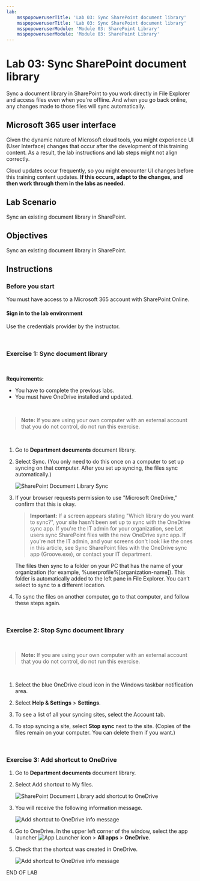 ```yaml
---
lab:
    msspopoweruserTitle: 'Lab 03: Sync SharePoint document library'
    msspopoweruserTitle: 'Lab 03: Sync SharePoint document library'
    msspopoweruserModule: 'Module 03: SharePoint Library'
    msspopoweruserModule: 'Module 03: SharePoint Library'
---
```



# Lab 03: Sync SharePoint document library

Sync a document library in SharePoint to you work directly in File Explorer and access files even when you're offline. And when you go back online, any changes made to those files will sync automatically.

## Microsoft 365 user interface

Given the dynamic nature of Microsoft cloud tools, you might experience UI (User Interface) changes that occur after the development of this training content. As a result, the lab instructions and lab steps might not align correctly.

Cloud updates occur frequently, so you might encounter UI changes before this training content updates. **If this occurs, adapt to the changes, and then work through them in the labs as needed.**


## Lab Scenario 

Sync an existing document library in SharePoint.


## Objectives

Sync an existing document library in SharePoint.

## Instructions

### Before you start

You must have access to a Microsoft 365 account with SharePoint Online.

#### Sign in to the lab environment

Use the credentials provider by the instructor.

<br/>


### Exercise 1: Sync document library

<br/>

**Requirements:** 
 - You have to complete the previous labs.
 - You must have OneDrive installed and updated.

<br/>

> **Note:** If you are using your own computer with an external account that you do not control, do not run this exercise.

<br/>

1. Go to **Department documents** document library.

1. Select Sync. (You only need to do this once on a computer to set up syncing on that computer. After you set up syncing, the files sync automatically.)

    ![SharePoint Document Library Sync](https://www.rramoscabral.com/training/assets/MSSharePoint/DocumentLibrarySync.png)

1. If your browser requests permission to use "Microsoft OneDrive," confirm that this is okay.

    > **Important:** If a screen appears stating "Which library do you want to sync?", your site hasn't been set up to sync with the OneDrive sync app. If you're the IT admin for your organization, see Let users sync SharePoint files with the new OneDrive sync app. If you're not the IT admin, and your screens don't look like the ones in this article, see Sync SharePoint files with the OneDrive sync app (Groove.exe), or contact your IT department.


    The files then sync to a folder on your PC that has the name of your organization (for example, %userprofile%\[organization-name]). This folder is automatically added to the left pane in File Explorer. You can’t select to sync to a different location.

1. To sync the files on another computer, go to that computer, and follow these steps again.

<br/>

### Exercise 2: Stop Sync document library

<br/>

> **Note:** If you are using your own computer with an external account that you do not control, do not run this exercise.

<br/>


1. Select the blue OneDrive cloud icon in the Windows taskbar notification area.

1. Select **Help & Settings** > **Settings**.

1. To see a list of all your syncing sites, select the Account tab.

1. To stop syncing a site, select **Stop sync** next to the site. (Copies of the files remain on your computer. You can delete them if you want.)


<br/>

### Exercise 3: Add shortcut to OneDrive


1. Go to **Department documents** document library.

1. Select Add shortcut to My files.

    ![SharePoint Document Library add shortcut to OneDrive](https://www.rramoscabral.com/training/assets/MSSharePoint/DocumentLibraryAddShortcuToOneDrive.png)


1. You will receive the following information message.

    ![Add shortcut to OneDrive info message](https://www.rramoscabral.com/training/assets/MSSharePoint/DocumentLibraryShortcutInfo.png)

1. Go to OneDrive. In the upper left corner of the window, select the app launcher ![App Launcher icon](https://www.rramoscabral.com/training/assets/MSMicrosoft365/IconAppLauncher.png) > **All apps** > **OneDrive**.

1. Check that the shortcut was created in OneDrive.

    ![Add shortcut to OneDrive info message](https://www.rramoscabral.com/training/assets/MSSharePoint/DocumentLibraryShortcutOneDrive.png)

END OF LAB
